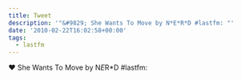 ```yaml
---
title: Tweet
description: '"&#9829; She Wants To Move by N*E*R*D #lastfm: "'
date: '2010-02-22T16:02:58+00:00'
tags:
  - lastfm
---
```

&#9829; She Wants To Move by N*E*R*D #lastfm: 
